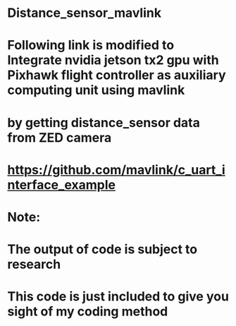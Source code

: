 # Distance_sensor_mavlink
# Following link is modified to Integrate nvidia jetson tx2 gpu with Pixhawk flight controller as auxiliary computing unit using mavlink
# by getting distance_sensor data from ZED camera


# https://github.com/mavlink/c_uart_interface_example


# Note:
# The output of code is subject to research 
# This code is just included to give you sight of my coding method
